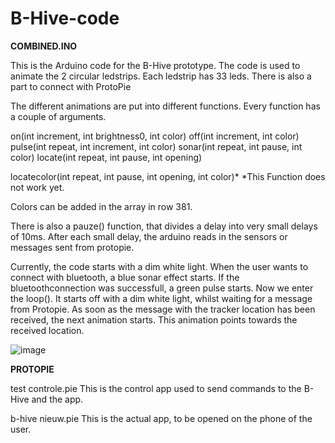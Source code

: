 # B-Hive-code

**COMBINED.INO**

This is the Arduino code for the B-Hive prototype. The code is used to animate the 2 circular ledstrips. Each ledstrip has 33 leds.
There is also a part to connect with ProtoPie

The different animations are put into different functions. Every function has a couple of arguments.

on(int increment, int brightness0, int color)
off(int increment, int color)
pulse(int repeat, int increment, int color)
sonar(int repeat, int pause, int color)
locate(int repeat, int pause, int opening)

locatecolor(int repeat, int pause, int opening, int color)*
*This Function does not work yet.

Colors can be added in the array in row 381.

There is also a pauze() function, that divides a delay into very small delays of 10ms. After each small delay, the arduino reads in the sensors or messages sent from protopie. 

Currently, the code starts with a dim white light. When the user wants to connect with bluetooth, a blue sonar effect starts. If the bluetoothconnection was successfull, a green pulse starts. 
Now we enter the loop(). It starts off with a dim white light, whilst waiting for a message from Protopie. As soon as the message with the tracker location has been received, the next animation starts. This animation points towards the received location.


![image](https://github.com/wibeel/B-Hive-code/assets/125655641/abb796a9-62f0-4561-91aa-dab66c60314b)


**PROTOPIE** 

test controle.pie 
This is the control app used to send commands to the B-Hive and the app.

b-hive nieuw.pie 
This is the actual app, to be opened on the phone of the user.
